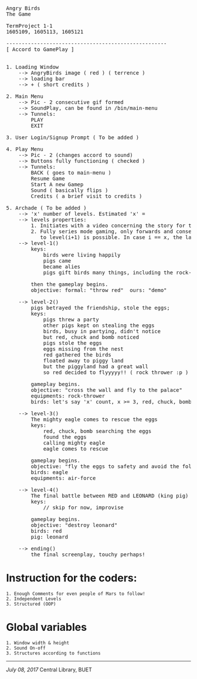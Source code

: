 <pre>
Angry Birds 
The Game

TermProject 1-1
1605109, 1605113, 1605121

----------------------------------------------------
[ Accord to GamePlay ]


1. Loading Window
	--> AngryBirds image ( red ) ( terrence )
	--> loading bar
	--> + ( short credits )

2. Main Menu
	--> Pic - 2 consecutive gif formed
	--> SoundPlay, can be found in /bin/main-menu
	--> Tunnels:
		PLAY
		EXIT
	
3. User Login/Signup Prompt ( To be added ) 
	
4. Play Menu
	--> Pic - 2 (changes accord to sound)
	--> Buttons fully functioning ( checked )
	--> Tunnels:
		BACK ( goes to main-menu )
		Resume Game
		Start A new Gamep
		Sound ( basically flips )
		Credits ( a brief visit to credits )

5. Archade ( To be added )
	--> 'x' number of levels. Estimated 'x' = 
	--> levels properties:
		1. Initiates with a video concerning the story for the level ( ref: AngryBirds: The Movie )
		2. Fully series mode gaming, only forwards and consecutive. from level(i), only level shifting
		   to level(i+1) is possible. In case i == x, the last level completed, the game ends. Details later.
	--> level-1()
		keys:
			birds were living happily
			pigs came
			became alies
			pigs gift birds many things, including the rock-thrower
		
		then the gameplay begins.
		objective: formal: "throw red"	ours: "demo"

	--> level-2()
		pigs betrayed the friendship, stole the eggs;
		keys:
			pigs threw a party
			other pigs kept on stealing the eggs
			birds, busy in partying, didn't notice
			but red, chuck and bomb noticed
			pigs stole the eggs
			eggs missing from the nest
			red gathered the birds
			floated away to piggy land
			but the piggyland had a great wall
			so red decided to flyyyyy!! ( rock thrower :p )
		
		gameplay begins.
		objective: "cross the wall and fly to the palace"
		equipments: rock-thrower
		birds: let's say 'x' count, x >= 3, red, chuck, bomb
	
	--> level-3()
		The mighty eagle comes to rescue the eggs
		keys:
			red, chuck, bomb searching the eggs
			found the eggs
			calling mighty eagle
			eagle comes to rescue
			
		gameplay begins.
		objective: "fly the eggs to safety and avoid the following piggy airforce"
		birds: eagle
		equipments: air-force
		
	--> level-4()
		The final battle between RED and LEONARD (king pig)
		keys:
			// skip for now, improvise
		
		gameplay begins.
		objective: "destroy leonard"
		birds: red
		pig: leonard
		
	--> ending()
		the final screenplay, touchy perhaps!
</pre>

# Instruction for the coders:
	
	1. Enough Comments for even people of Mars to follow!
	2. Independent Levels
	3. Structured (OOP)

# Global variables
	1. Window width & height
	2. Sound On-off
	3. Structures according to functions
	
-----------------------------
<i> July 08, 2017 </i>
Central Library, BUET
